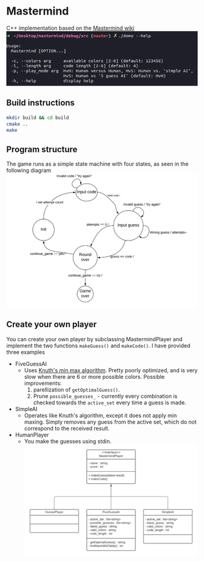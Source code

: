 # Mastermind
C++ implementation based on the [Mastermind wiki](https://en.wikipedia.org/wiki/Mastermind_(board_game))
![](terminal_screen_shot.png)
## Build instructions
```bash
mkdir build && cd build
cmake ..
make
```
## Program structure
 The game runs as a simple state machine with four states, as seen in the following diagram
 ![](statemachine.png)

## Create your own player
You can create your own player by subclassing MastermindPlayer and implement the two functions ```makeGuess()``` and ```makeCode()```. I have provided three examples
* FiveGuessAI
	* Uses [Knuth's min max algorithm](https://en.wikipedia.org/wiki/Mastermind_(board_game)#Best_strategies_with_four_pegs_and_six_colors). Pretty poorly 
	optimized, and is very slow when there are 6 or more possible colors. Possible improvements: 
		1) parellization of ```getOptimalGuess()```. 
		2) Prune ```possible_guesses_``` - currently every combination is checked towards the ```active_set``` every time a guess is made.
* SimpleAI
	* Operates like Knuth's algorithm, except it does not apply min maxing. Simply removes any guess from the active set, which do not correspond to the received result.
* HumanPlayer
	* You make the guesses using stdin.
![](mastermindplayer.png) 